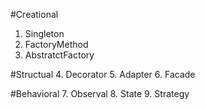 #Creational
1. Singleton
2. FactoryMethod
3. AbstratctFactory

#Structual
4. Decorator
5. Adapter
6. Facade

#Behavioral
7. Observal
8. State
9. Strategy